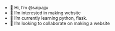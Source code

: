 - 👋 Hi, I’m @saipajju
- 👀 I’m interested in making website
- 🌱 I’m currently learning python, flask.
- 💞️ I’m looking to collaborate on making a website

